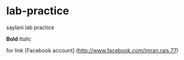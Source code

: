 # lab-practice
saylani lab practice
 
 **Bold** *Italic*

for link [Facebook account] (http://www.facebook.com/imran.rais.77)